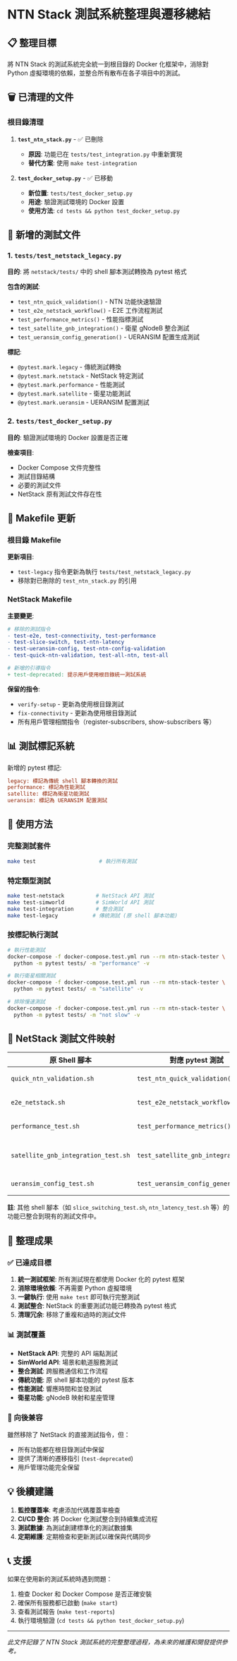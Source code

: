 # NTN Stack 測試系統整理與遷移總結

## 📋 整理目標

將 NTN Stack 的測試系統完全統一到根目錄的 Docker 化框架中，消除對 Python 虛擬環境的依賴，並整合所有散布在各子項目中的測試。

## 🗑️ 已清理的文件

### 根目錄清理

1. **`test_ntn_stack.py`** - ✅ 已刪除

    - **原因**: 功能已在 `tests/test_integration.py` 中重新實現
    - **替代方案**: 使用 `make test-integration`

2. **`test_docker_setup.py`** - ✅ 已移動
    - **新位置**: `tests/test_docker_setup.py`
    - **用途**: 驗證測試環境的 Docker 設置
    - **使用方法**: `cd tests && python test_docker_setup.py`

## 📁 新增的測試文件

### 1. `tests/test_netstack_legacy.py`

**目的**: 將 `netstack/tests/` 中的 shell 腳本測試轉換為 pytest 格式

**包含的測試**:

-   `test_ntn_quick_validation()` - NTN 功能快速驗證
-   `test_e2e_netstack_workflow()` - E2E 工作流程測試
-   `test_performance_metrics()` - 性能指標測試
-   `test_satellite_gnb_integration()` - 衛星 gNodeB 整合測試
-   `test_ueransim_config_generation()` - UERANSIM 配置生成測試

**標記**:

-   `@pytest.mark.legacy` - 傳統測試轉換
-   `@pytest.mark.netstack` - NetStack 特定測試
-   `@pytest.mark.performance` - 性能測試
-   `@pytest.mark.satellite` - 衛星功能測試
-   `@pytest.mark.ueransim` - UERANSIM 配置測試

### 2. `tests/test_docker_setup.py`

**目的**: 驗證測試環境的 Docker 設置是否正確

**檢查項目**:

-   Docker Compose 文件完整性
-   測試目錄結構
-   必要的測試文件
-   NetStack 原有測試文件存在性

## 🔧 Makefile 更新

### 根目錄 Makefile

**更新項目**:

-   `test-legacy` 指令更新為執行 `tests/test_netstack_legacy.py`
-   移除對已刪除的 `test_ntn_stack.py` 的引用

### NetStack Makefile

**主要變更**:

```makefile
# 移除的測試指令
- test-e2e, test-connectivity, test-performance
- test-slice-switch, test-ntn-latency
- test-ueransim-config, test-ntn-config-validation
- test-quick-ntn-validation, test-all-ntn, test-all

# 新增的引導指令
+ test-deprecated: 提示用戶使用根目錄統一測試系統
```

**保留的指令**:

-   `verify-setup` - 更新為使用根目錄測試
-   `fix-connectivity` - 更新為使用根目錄測試
-   所有用戶管理相關指令（register-subscribers, show-subscribers 等）

## 📊 測試標記系統

新增的 pytest 標記:

```ini
legacy: 標記為傳統 shell 腳本轉換的測試
performance: 標記為性能測試
satellite: 標記為衛星功能測試
ueransim: 標記為 UERANSIM 配置測試
```

## 🚀 使用方法

### 完整測試套件

```bash
make test                    # 執行所有測試
```

### 特定類型測試

```bash
make test-netstack          # NetStack API 測試
make test-simworld          # SimWorld API 測試
make test-integration       # 整合測試
make test-legacy           # 傳統測試 (原 shell 腳本功能)
```

### 按標記執行測試

```bash
# 執行性能測試
docker-compose -f docker-compose.test.yml run --rm ntn-stack-tester \
  python -m pytest tests/ -m "performance" -v

# 執行衛星相關測試
docker-compose -f docker-compose.test.yml run --rm ntn-stack-tester \
  python -m pytest tests/ -m "satellite" -v

# 排除慢速測試
docker-compose -f docker-compose.test.yml run --rm ntn-stack-tester \
  python -m pytest tests/ -m "not slow" -v
```

## 📝 NetStack 測試文件映射

| 原 Shell 腳本                       | 對應 pytest 測試                    | 說明              |
| ----------------------------------- | ----------------------------------- | ----------------- |
| `quick_ntn_validation.sh`           | `test_ntn_quick_validation()`       | NTN 功能快速驗證  |
| `e2e_netstack.sh`                   | `test_e2e_netstack_workflow()`      | E2E 工作流程測試  |
| `performance_test.sh`               | `test_performance_metrics()`        | 性能指標測試      |
| `satellite_gnb_integration_test.sh` | `test_satellite_gnb_integration()`  | 衛星 gNodeB 整合  |
| `ueransim_config_test.sh`           | `test_ueransim_config_generation()` | UERANSIM 配置生成 |

**註**: 其他 shell 腳本（如 `slice_switching_test.sh`, `ntn_latency_test.sh` 等）的功能已整合到現有的測試文件中。

## 🎯 整理成果

### ✅ 已達成目標

1. **統一測試框架**: 所有測試現在都使用 Docker 化的 pytest 框架
2. **消除環境依賴**: 不再需要 Python 虛擬環境
3. **一鍵執行**: 使用 `make test` 即可執行完整測試
4. **測試整合**: NetStack 的重要測試功能已轉換為 pytest 格式
5. **清理冗余**: 移除了重複和過時的測試文件

### 📊 測試覆蓋

-   **NetStack API**: 完整的 API 端點測試
-   **SimWorld API**: 場景和軌道服務測試
-   **整合測試**: 跨服務通信和工作流程
-   **傳統功能**: 原 shell 腳本功能的 pytest 版本
-   **性能測試**: 響應時間和並發測試
-   **衛星功能**: gNodeB 映射和星座管理

### 🔄 向後兼容

雖然移除了 NetStack 的直接測試指令，但：

-   所有功能都在根目錄測試中保留
-   提供了清晰的遷移指引 (`test-deprecated`)
-   用戶管理功能完全保留

## 💡 後續建議

1. **監控覆蓋率**: 考慮添加代碼覆蓋率檢查
2. **CI/CD 整合**: 將 Docker 化測試整合到持續集成流程
3. **測試數據**: 為測試創建標準化的測試數據集
4. **定期維護**: 定期檢查和更新測試以確保與代碼同步

## 📞 支援

如果在使用新的測試系統時遇到問題：

1. 檢查 Docker 和 Docker Compose 是否正確安裝
2. 確保所有服務都已啟動 (`make start`)
3. 查看測試報告 (`make test-reports`)
4. 執行環境驗證 (`cd tests && python test_docker_setup.py`)

---

_此文件記錄了 NTN Stack 測試系統的完整整理過程，為未來的維護和開發提供參考。_
